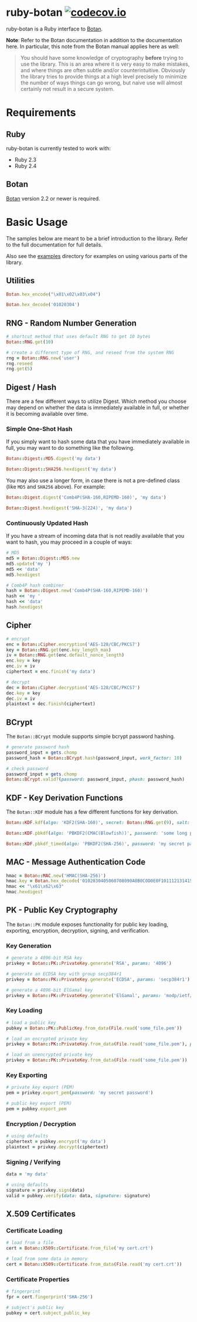 # ruby-botan [![codecov.io](https://codecov.io/github/riboseinc/ruby-botan/coverage.svg?branch=master)](https://codecov.io/github/riboseinc/ruby-botan?branch=master)

ruby-botan is a Ruby interface to [Botan](https://botan.randombit.net/).

**Note**: Refer to the Botan documentation in addition to the documentation here. In particular, this note from the Botan manual applies here as well:

> You should have some knowledge of cryptography **before** trying to use the library. This is an area where it is very easy to make mistakes, and where things are often subtle and/or counterintuitive. Obviously the library tries to provide things at a high level precisely to minimize the number of ways things can go wrong, but naive use will almost certainly not result in a secure system.

# Requirements

## Ruby

ruby-botan is currently tested to work with:

* Ruby 2.3
* Ruby 2.4

## Botan

[Botan](https://botan.randombit.net/) version 2.2 or newer is required.

# Basic Usage

The samples below are meant to be a brief introduction to the library. Refer to the full documentation for full details.

Also see the [examples](https://github.com/riboseinc/ruby-botan/tree/master/examples) directory for examples on using various parts of the library.

## Utilities

```ruby
Botan.hex_encode("\x01\x02\x03\x04")

Botan.hex_decode('01020304')
```

## RNG - Random Number Generation

```ruby
# shortcut method that uses default RNG to get 10 bytes
Botan::RNG.get(10)

# create a different type of RNG, and reseed from the system RNG
rng = Botan::RNG.new('user')
rng.reseed
rng.get(5)
```

## Digest / Hash

There are a few different ways to utilize Digest. Which method you choose may depend on whether the data is immediately available in full, or whether it is becoming available over time.

### Simple One-Shot Hash

If you simply want to hash some data that you have immediately available in full, you may want to do something like the following.

```ruby
Botan::Digest::MD5.digest('my data')

Botan::Digest::SHA256.hexdigest('my data')
```

You may also use a longer form, in case there is not a pre-defined class (like `MD5` and `SHA256` above). For example:

```ruby
Botan::Digest.digest('Comb4P(SHA-160,RIPEMD-160)', 'my data')

Botan::Digest.hexdigest('SHA-3(224)', 'my data')
```

### Continuously Updated Hash

If you have a stream of incoming data that is not readily available that you want to hash, you may proceed in a couple of ways:

```ruby
# MD5
md5 = Botan::Digest::MD5.new
md5.update('my ')
md5 << 'data'
md5.hexdigest

# Comb4P hash combiner
hash = Botan::Digest.new('Comb4P(SHA-160,RIPEMD-160)')
hash << 'my '
hash << 'data'
hash.hexdigest
```

## Cipher

```ruby
# encrypt
enc = Botan::Cipher.encryption('AES-128/CBC/PKCS7')
key = Botan::RNG.get(enc.key_length_max)
iv = Botan::RNG.get(enc.default_nonce_length)
enc.key = key
enc.iv = iv
ciphertext = enc.finish('my data')

# decrypt
dec = Botan::Cipher.decryption('AES-128/CBC/PKCS7')
dec.key = key
dec.iv = iv
plaintext = dec.finish(ciphertext)
```

## BCrypt

The `Botan::BCrypt` module supports simple bcrypt password hashing.

```ruby
# generate password hash
password_input = gets.chomp
password_hash = Botan::BCrypt.hash(password_input, work_factor: 10)

# check password
password_input = gets.chomp
Botan::BCrypt.valid?(password: password_input, phash: password_hash)
```

## KDF - Key Derivation Functions

The `Botan::KDF` module has a few different functions for key derivation.

```ruby
Botan::KDF.kdf(algo: 'KDF2(SHA-160)', secret: Botan::RNG.get(9), salt: Botan::RNG.get(7), key_length: 32)

Botan::KDF.pbkdf(algo: 'PBKDF2(CMAC(Blowfish))', password: 'some long passphrase', iterations: 150_000, key_length: 16)

Botan::KDF.pbkdf_timed(algo: 'PBKDF2(SHA-256)', password: 'my secret passphrase', key_length: 8, milliseconds: 100)
```

## MAC - Message Authentication Code

```ruby
hmac = Botan::MAC.new('HMAC(SHA-256)')
hmac.key = Botan.hex_decode('0102030405060708090A0B0C0D0E0F101112131415161718191A1B1C1D1E1F20')
hmac << "\x61\x62\x63"
hmac.hexdigest
```

## PK - Public Key Cryptography

The `Botan::PK` module exposes functionality for public key loading, exporting, encryption, decryption, signing, and verification.

### Key Generation

```ruby
# generate a 4096-bit RSA key
privkey = Botan::PK::PrivateKey.generate('RSA', params: '4096')

# generate an ECDSA key with group secp384r1
privkey = Botan::PK::PrivateKey.generate('ECDSA', params: 'secp384r1')

# generate a 4096-bit ElGamal key
privkey = Botan::PK::PrivateKey.generate('ElGamal', params: 'modp/ietf/4096')
```

### Key Loading

```ruby
# load a public key
pubkey = Botan::PK::PublicKey.from_data(File.read('some_file.pem'))

# load an encrypted private key
privkey = Botan::PK::PrivateKey.from_data(File.read('some_file.pem'), password: 'my key password')

# load an unencrypted private key
privkey = Botan::PK::PrivateKey.from_data(File.read('some_file.pem'))
```

### Key Exporting

```ruby
# private key export (PEM)
pem = privkey.export_pem(password: 'my secret password')

# public key export (PEM)
pem = pubkey.export_pem
```

### Encryption / Decryption

```ruby
# using defaults
ciphertext = pubkey.encrypt('my data')
plaintext = privkey.decrypt(ciphertext)
```

### Signing / Verifying

```ruby
data = 'my data'

# using defaults
signature = privkey.sign(data)
valid = pubkey.verify(data: data, signature: signature)
```

## X.509 Certificates

### Certificate Loading

```ruby
# load from a file
cert = Botan::X509::Certificate.from_file('my cert.crt')

# load from some data in memory
cert = Botan::X509::Certificate.from_data(File.read('my cert.crt'))
```

### Certificate Properties

```ruby
# fingerprint
fpr = cert.fingerprint('SHA-256')

# subject's public key
pubkey = cert.subject_public_key
```
